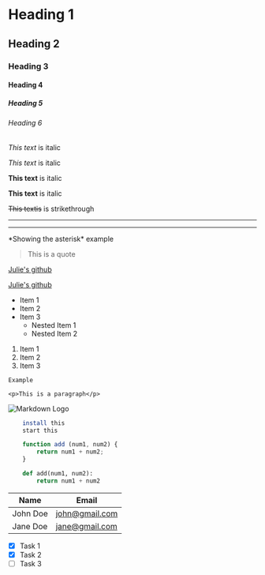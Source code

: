 <!-- Headings -->
# Heading 1
## Heading 2
### Heading 3
#### Heading 4
##### Heading 5
###### Heading 6

<!-- Italics -->
_This text_ is italic

*This text* is italic

<!-- Strong -->
**This text** is italic

__This text__ is italic

<!-- Strikethrough -->
~~This textis~~ is strikethrough

<!-- Horizontal Rule -->
<!-- to seperate content-->
---
___

<!-- To show asterisk -->
\*Showing the asterisk\* example

<!-- Blockquote -->
> This is a quote

<!-- Links -->
[Julie's github](https://github.com/Julieanna97)

[Julie's github](https://github.com/Julieanna97 "Julie's github")

<!-- Unordered list -->
* Item 1
* Item 2
* Item 3
    * Nested Item 1
    * Nested Item 2

<!-- Ordered list-->
1. Item 1
1. Item 2
1. Item 3

<!-- Inline Code Block -->
```
Example
```
`<p>This is a paragraph</p>`

<!-- Images -->
![Markdown Logo](https://play-lh.googleusercontent.com/XVHP0sBKrRJYZq_dB1RalwSmx5TcYYRRfYMFO18jgNAnxHAIA1osxM55XHYTb3LpkV8)

<!-- Github Markdown -->

<!-- Code Blocks -->
```bash
    install this
    start this
```

```javascript
    function add (num1, num2) {
        return num1 + num2;
    }
```

```python
    def add(num1, num2):
        return num1 + num2
```

<!-- Tables -->
| Name | Email |
| -----| ------|
| John Doe | john@gmail.com |
| Jane Doe | jane@gmail.com |

<!-- Task Lists -->
* [x] Task 1
* [x] Task 2
* [ ] Task 3
